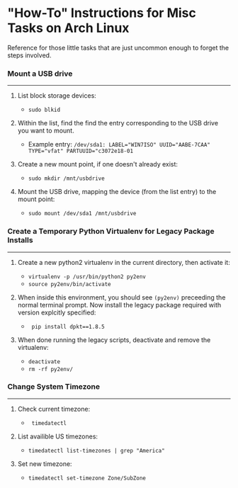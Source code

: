 # "How-To" Instructions for Misc Tasks on Arch Linux

Reference for those little tasks that are just uncommon enough to forget the steps involved.

### Mount a USB drive
---

1. List block storage devices:

    * ```sudo blkid```

2. Within the list, find the find the entry corresponding to the USB drive you want to mount.

    * Example entry: ```/dev/sda1: LABEL="WIN7ISO" UUID="AABE-7CAA" TYPE="vfat" PARTUUID="c3072e18-01```
    
3. Create a new mount point, if one doesn't already exist:

    * ```sudo mkdir /mnt/usbdrive```

4. Mount the USB drive, mapping the device (from the list entry) to the mount point:

    * ```sudo mount /dev/sda1 /mnt/usbdrive```

### Create a Temporary Python Virtualenv for Legacy Package Installs
---

1. Create a new python2 virtualenv in the current directory, then activate it:

    * ```virtualenv -p /usr/bin/python2 py2env```
    * ```source py2env/bin/activate```
    
2. When inside this environment, you should see ```(py2env)``` preceeding the normal terminal prompt. Now install the legacy package required with version explcitly specified:

    * ``` pip install dpkt==1.8.5```
 
3. When done running the legacy scripts, deactivate and remove the virtualenv:

    * ```deactivate```
    * ```rm -rf py2env/```

### Change System Timezone
---

1. Check current timezone:

    * ``` timedatectl```
    
2. List availible US timezones:

    * ```timedatectl list-timezones | grep "America"```
 
3. Set new timezone:

    * ```timedatectl set-timezone Zone/SubZone```
    

